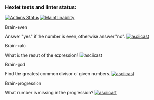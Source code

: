 ### Hexlet tests and linter status:
[![Actions Status](https://github.com/SizemovPavel/frontend-project-lvl1/workflows/hexlet-check/badge.svg)](https://github.com/SizemovPavel/frontend-project-lvl1/actions)
[![Maintainability](https://api.codeclimate.com/v1/badges/bae658be9ba5ff633d71/maintainability)](https://codeclimate.com/github/SizemovPavel/frontend-project-lvl1/maintainability)

Brain-even

Answer "yes" if the number is even, otherwise answer "no".
[![asciicast](https://asciinema.org/a/8ojYlFglpu4vTUfzoPtOjn5n4.svg)](https://asciinema.org/a/8ojYlFglpu4vTUfzoPtOjn5n4)

Brain-calc

What is the result of the expression?
[![asciicast](https://asciinema.org/a/XsDB9Cy7wl0iI2TrbkfQZi1qh.svg)](https://asciinema.org/a/XsDB9Cy7wl0iI2TrbkfQZi1qh)

Brain-gcd

Find the greatest common divisor of given numbers.
[![asciicast](https://asciinema.org/a/bXF7j0lshh5dYfKUTFmb6gMIp.svg)](https://asciinema.org/a/bXF7j0lshh5dYfKUTFmb6gMIp)

Brain-progression

What number is missing in the progression?
[![asciicast](https://asciinema.org/a/jRaok4qJ0ZTLePtzjyG6GFqHN.svg)](https://asciinema.org/a/jRaok4qJ0ZTLePtzjyG6GFqHN)